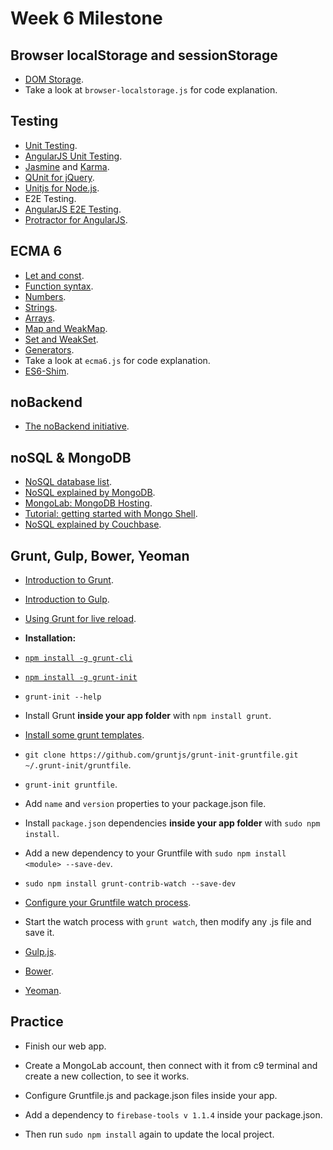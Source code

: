 Week 6 Milestone
===================

## Browser localStorage and sessionStorage

* [DOM Storage](http://diveintohtml5.info/storage.html).
* Take a look at `browser-localstorage.js` for code explanation.

## Testing

* [Unit Testing](http://www.smashingmagazine.com/2012/06/27/introduction-to-javascript-unit-testing/).
 * [AngularJS Unit Testing](https://docs.angularjs.org/guide/unit-testing).
 * [Jasmine](http://jasmine.github.io/) and [Karma](http://karma-runner.github.io/0.12/index.html).
 * [QUnit for  jQuery](http://qunitjs.com/).
 * [Unitjs for Node.js](http://unitjs.com/).
* E2E Testing.
 * [AngularJS E2E Testing](https://docs.angularjs.org/guide/e2e-testing).
 * [Protractor for AngularJS](http://angular.github.io/protractor/#/).

## ECMA 6

* [Let and const](http://www.sitepoint.com/preparing-ecmascript-6-let-const/).
* [Function syntax](http://www.sitepoint.com/preparing-ecmascript-6-new-function-syntax/).
* [Numbers](http://www.sitepoint.com/preparing-ecmascript-6-new-number-methods/).
* [Strings](http://www.sitepoint.com/preparing-ecmascript-6-new-string-methods/).
* [Arrays](http://www.sitepoint.com/preparing-ecmascript-6-new-array-methods/).
* [Map and WeakMap](http://www.sitepoint.com/preparing-ecmascript-6-map-weakmap/).
* [Set and WeakSet](http://www.sitepoint.com/preparing-ecmascript-6-set-weakset/).
* [Generators](https://carldanley.com/ecmascript-6-generators/).
* Take a look at `ecma6.js` for code explanation.
* [ES6-Shim](https://github.com/paulmillr/es6-shim/).

## noBackend

* [The noBackend initiative](http://nobackend.org/).

## noSQL & MongoDB

* [NoSQL database list](http://nosql-database.org/).
* [NoSQL explained by MongoDB](http://www.mongodb.com/nosql-explained).
* [MongoLab: MongoDB Hosting](https://mongolab.com/).
* [Tutorial: getting started with Mongo Shell](http://docs.mongodb.org/manual/tutorial/getting-started-with-the-mongo-shell/).
* [NoSQL explained by Couchbase](http://www.couchbase.com/nosql-resources/what-is-no-sql).

## Grunt, Gulp, Bower, Yeoman

* [Introduction to Grunt](http://www.blog.teraswap.com/grunt-introducion/).
* [Introduction to Gulp](http://www.blog.teraswap.com/gulp-introduccion/).
* [Using Grunt for live reload](http://thecrumb.com/2014/03/15/using-grunt-for-live-reload/).
* __Installation:__
 * [`npm install -g grunt-cli`](http://gruntjs.com/getting-started)
 * [`npm install -g grunt-init`](http://gruntjs.com/project-scaffolding)
 * `grunt-init --help`
* Install Grunt __inside your app folder__ with `npm install grunt`.
* [Install some grunt templates](https://github.com/gruntjs/).
 * `git clone https://github.com/gruntjs/grunt-init-gruntfile.git ~/.grunt-init/gruntfile`.
 * `grunt-init gruntfile`.
* Add `name` and `version` properties to your package.json file.
* Install `package.json` dependencies __inside your app folder__ with `sudo npm install`.
* Add a new dependency to your Gruntfile with `sudo npm install <module> --save-dev`.
 * `sudo npm install grunt-contrib-watch --save-dev`
* [Configure your Gruntfile watch process](https://github.com/gruntjs/grunt-contrib-watch).
* Start the watch process with `grunt watch`, then modify any .js file and save it.

* [Gulp.js](http://gulpjs.com/).
* [Bower](http://bower.io/).
* [Yeoman](http://yeoman.io/learning/index.html).

## Practice

* Finish our web app.
* Create a MongoLab account, then connect with it from c9 terminal and create a new collection, to see it works.

* Configure Gruntfile.js and package.json files inside your app.
* Add a dependency to `firebase-tools v 1.1.4` inside your package.json.
* Then run `sudo npm install` again to update the local project.